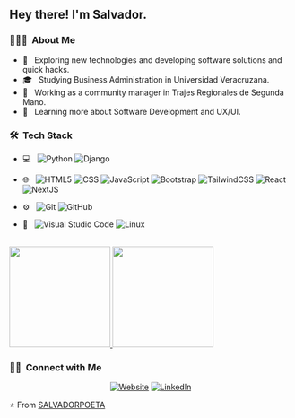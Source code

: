 <h2> Hey there! I'm Salvador.</h2>

<h3> 👨🏻‍💻 &nbsp;About Me </h3>

- 🤔 &nbsp; Exploring new technologies and developing software solutions and quick hacks.
- 🎓 &nbsp; Studying Business Administration in Universidad Veracruzana.
- 💼 &nbsp; Working as a community manager in Trajes Regionales de Segunda Mano.
- 🌱 &nbsp; Learning more about Software Development and UX/UI.

<h3> 🛠 &nbsp;Tech Stack</h3>

- 💻 &nbsp;
  ![Python](https://img.shields.io/badge/-Python-333333?style=flat&logo=python)
  ![Django](https://img.shields.io/badge/-Django-333333?style=flat&logo=django)
  
- 🌐 &nbsp;
  ![HTML5](https://img.shields.io/badge/-HTML5-333333?style=flat&logo=HTML5)
  ![CSS](https://img.shields.io/badge/-CSS-333333?style=flat&logo=CSS3&logoColor=1572B6)
  ![JavaScript](https://img.shields.io/badge/-JavaScript-333333?style=flat&logo=javascript)
  ![Bootstrap](https://img.shields.io/badge/-Bootstrap-333333?style=flat&logo=bootstrap&logoColor=563D7C)
  ![TailwindCSS](https://img.shields.io/badge/-TailwindCSS-333333?style=flat&logo=tailwindcss)
  ![React](https://img.shields.io/badge/-React-333333?style=flat&logo=react)
  ![NextJS](https://img.shields.io/badge/-NextJS-333333?style=flat&logo=next.js)
- ⚙️ &nbsp;
  ![Git](https://img.shields.io/badge/-Git-333333?style=flat&logo=git)
  ![GitHub](https://img.shields.io/badge/-GitHub-333333?style=flat&logo=github)
- 🔧 &nbsp;
  ![Visual Studio Code](https://img.shields.io/badge/-Visual%20Studio%20Code-333333?style=flat&logo=visual-studio-code&logoColor=007ACC)
  ![Linux](https://img.shields.io/badge/-Linux-333333?style=flat&logo=linux)

<br/>

<a href="https://github.com/SALVADORPOETA">
  <img height="180em" src="https://github-readme-stats.vercel.app/api?username=SALVADORPOETA&theme=buefy&show_icons=true" />
  <img height="180em" src="https://github-readme-stats.vercel.app/api/top-langs/?username=SALVADORPOETA&theme=buefy&layout=compact" />
</a>

<br/>

<h3> 🤝🏻 &nbsp;Connect with Me </h3>

<p align="center">
<a href="https://salvador-martinez.vercel.app/"><img alt="Website" src="https://img.shields.io/website?logo=Google%20Chrome&up_color=blue&up_message=salvador-martinez.vercel.app&url=https%3A%2F%2Fsalvador-martinez.vercel.app%2F"></a>
<a href="https://www.linkedin.com/in/salvador-mart%C3%ADnez-sm/"><img alt="LinkedIn" src="https://img.shields.io/website?down_color=blue&down_message=Salvador%20Mart%C3%ADnez&label=LinkedIn&logo=LinkedIn&up_color=blue&up_message=LInkedIn&url=https%3A%2F%2Fwww.linkedin.com%2Fin%2Fsalvador-mart%25C3%25ADnez-sm%2F"></a>

⭐️ From [SALVADORPOETA](https://github.com/SALVADORPOETA)
